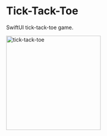 # Tick-Tack-Toe
SwiftUI tick-tack-toe game.

<img width="254" alt="tick-tack-toe" src="https://user-images.githubusercontent.com/22369188/155041465-e5c16e48-50ec-4f92-9124-8e326932f476.png">
